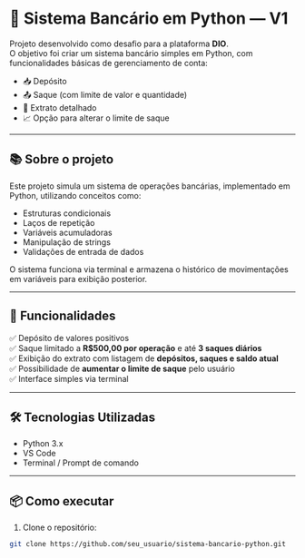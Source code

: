 # 🏦 Sistema Bancário em Python — V1

Projeto desenvolvido como desafio para a plataforma **DIO**.  
O objetivo foi criar um sistema bancário simples em Python, com funcionalidades básicas de gerenciamento de conta:

- 📥 Depósito
- 📤 Saque (com limite de valor e quantidade)
- 📄 Extrato detalhado
- 📈 Opção para alterar o limite de saque

---

## 📚 Sobre o projeto

Este projeto simula um sistema de operações bancárias, implementado em Python, utilizando conceitos como:

- Estruturas condicionais
- Laços de repetição
- Variáveis acumuladoras
- Manipulação de strings
- Validações de entrada de dados

O sistema funciona via terminal e armazena o histórico de movimentações em variáveis para exibição posterior.

---

## 🚀 Funcionalidades

✅ Depósito de valores positivos  
✅ Saque limitado a **R$500,00 por operação** e até **3 saques diários**  
✅ Exibição do extrato com listagem de **depósitos, saques e saldo atual**  
✅ Possibilidade de **aumentar o limite de saque** pelo usuário  
✅ Interface simples via terminal  

---


## 🛠️ Tecnologias Utilizadas

- Python 3.x
- VS Code
- Terminal / Prompt de comando

---

## 📦 Como executar

1. Clone o repositório:
```bash
git clone https://github.com/seu_usuario/sistema-bancario-python.git
